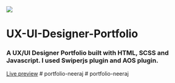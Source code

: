 <img src="#">


<h1>UX-UI-Designer-Portfolio </h1>
<h3>A UX/UI Designer Portfolio built with HTML, SCSS and Javascript. I used Swiperjs plugin and AOS plugin. </h3>
<a href="https://divyesh032040.github.io/portfolio-neeraj/">Live preview</a>
#   p o r t f o l i o - n e e r a j 
 
 #   p o r t f o l i o - n e e r a j 
 
 
